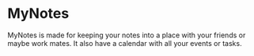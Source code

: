 # MyNotes
MyNotes is made for keeping your notes into a place with your friends or maybe work mates. It also have a calendar with all your events or tasks. 

